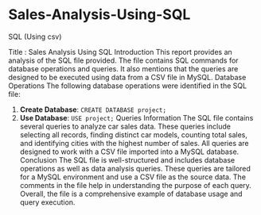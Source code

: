 # Sales-Analysis-Using-SQL
SQL (Using csv)

Title : Sales Analysis Using SQL
Introduction
This report provides an analysis of the SQL file provided. The file contains SQL commands for database operations and queries. It also mentions that the queries are designed to be executed using data from a CSV file in MySQL.
Database Operations
The following database operations were identified in the SQL file:
1. **Create Database**: `CREATE DATABASE project;`
2. **Use Database**: `USE project;`
Queries Information
The SQL file contains several queries to analyze car sales data. These queries include selecting all records, finding distinct car models, counting total sales, and identifying cities with the highest number of sales. All queries are designed to work with a CSV file imported into a MySQL database.
Conclusion
The SQL file is well-structured and includes database operations as well as data analysis queries. These queries are tailored for a MySQL environment and use a CSV file as the source data. The comments in the file help in understanding the purpose of each query. Overall, the file is a comprehensive example of database usage and query execution.

